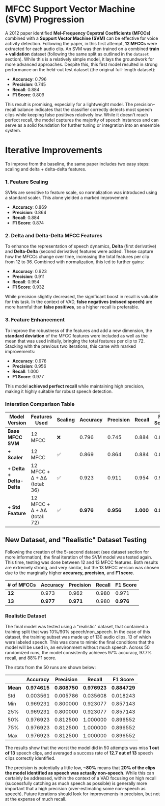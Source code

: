 # MFCC Support Vector Machine (SVM) Progression

A 2012 paper identified **Mel-Frequency Cepstral Coefficients (MFCCs)** combined with a **Support Vector Machine (SVM)** can be effective for voice activity detection. Following the paper, in this first attempt, **12 MFCCs** were extracted for each audio clip. An SVM was then trained on a combined **train + validation** dataset (following the same split as outlined in the `dataset` section). While this is a relatively simple model, it lays the groundwork for more advanced approaches. Despite this, this first model resulted in strong performance on the held-out test dataset (the original full-length dataset):
- **Accuracy**: 0.796
- **Precision**: 0.745
- **Recall**: 0.884
- **F1 Score**: 0.809

This result is promising, especially for a lightweight model. The precision–recall balance indicates that the classifier correctly detects most speech clips while keeping false positives relatively low. While it doesn't reach perfect recall, the model captures the majority of speech instances and can serve as a solid foundation for further tuning or integration into an ensemble system.

# Iterative Improvements
To improve from the baseline, the same paper includes two easy steps: scaling and delta + delta-delta features.

### 1. Feature Scaling  
SVMs are sensitive to feature scale, so normalization was introduced using a standard scaler. This alone yielded a marked improvement:

- **Accuracy**: 0.869  
- **Precision**: 0.864  
- **Recall**: 0.884  
- **F1 Score**: 0.874  

### 2. Delta and Delta-Delta MFCC Features  
To enhance the representation of speech dynamics, **Delta** (first derivative) and **Delta-Delta** (second derivative) features were added. These capture how the MFCCs change over time, increasing the total features per clip from 12 to 36. Combined with normalization, this led to further gains:

- **Accuracy**: 0.923  
- **Precision**: 0.911  
- **Recall**: 0.954  
- **F1 Score**: 0.932  

While precision slightly decreased, the significant boost in recall is valuable for this task. In the context of VAD, **false negatives (missed speech)** are more harmful than **false positives**, so a higher recall is preferable.

### 3. Feature Enhancement
To improve the robustness of the features and add a new dimension, the **standard deviation** of the MFCC features were included as well as the mean that was used initially, bringing the total features per clip to 72. Stacking with the previous two iterations, this came with marked improvements:

- **Accuracy**: 0.976 
- **Precision**: 0.956 
- **Recall**: 1.000 
- **F1 Score**: 0.977

This model **achieved perfect recall** while maintaining high precision, making it highly suitable for robust speech detection.

### Interation Comparison Table

| Model Version             | Features Used                | Scaling | Accuracy  | Precision | Recall    | F1 Score  |
|---------------------------|------------------------------|---------|-----------|-----------|-----------|-----------|
| **Base MFCC SVM**         | 12 MFCC                      | ❌       | 0.796     | 0.745     | 0.884     | 0.809     |
| **+ Scaler**              | 12 MFCC                      | ✅       | 0.869     | 0.864     | 0.884     | 0.874     |
| **+ Delta + Delta-Delta** | 12 MFCC + Δ + ΔΔ (total: 36) | ✅       | 0.923     | 0.911     | 0.954     | 0.932     |
| **+ Std Feature**         | 12 MFCC + Δ + ΔΔ (total: 72) | ✅       | **0.976** | **0.956** | **1.000** | **0.977** |

## New Dataset, and "Realistic" Dataset Testing
Following the creation of the 5-second dataset (see dataset section for more information), the final iteration of the SVM model was tested again. This time, testing was done between 12 and 13 MFCC features. Both results are extremely strong, and very similar, but the 13 MFCC version was chosen due to the marginally higher **accuracy, precision,** and **F1 score**.

| # of MFCCs | Accuracy  | Precision | Recall | F1 Score  |
|------------|-----------|-----------|--------|-----------|
| **12**     | 0.973     | 0.962     | 0.980  | 0.971     |
| **13**     | **0.977** | **0.971** | 0.980  | **0.976** |

### Realistic Dataset
The final model was tested using a "realistic" dataset, that contained a training split that was 10%/90% speech/non_speech. In the case of this dataset, the training subset was made up of 130 audio clips, 13 of which were labeled speech. This was done to mimic the final conditions that the model will be used in, an environment without much speech. Across 50 randomized runs, the model consistently achieves 97% accuracy, 97.7% recall, and 88% F1 score.

The stats from the 50 runs are shown below:

|        | Accuracy | Precision | Recall   | F1 Score |
|--------|----------|-----------|----------|----------|
| **Mean**   | **0.974615** | **0.808750** | **0.976923** | **0.884729** |
| Std    | 0.003561 | 0.005786  | 0.035608 | 0.018243 |
| Min    | 0.969231 | 0.800000  | 0.923077 | 0.857143 |
| 25%    | 0.969231 | 0.800000  | 0.923077 | 0.857143 |
| 50%    | 0.976923 | 0.812500  | 1.000000 | 0.896552 |
| 75%    | 0.976923 | 0.812500  | 1.000000 | 0.896552 |
| Max    | 0.976923 | 0.812500  | 1.000000 | 0.896552 |

The results show that the worst the model did in 50 attempts was miss **1 out of 13** speech clips, and averaged a success rate of **12.7 out of 13** speech clips correctly identified. 

The precision is potentially a little low, **~80%** means that **20% of the clips the model identified as speech was actually non-speech**. While this can certainly be addressed, within the context of a VAD focusing on high recall (successfully catching as much speech as possible) is generally more important that a high precision (over-estimating some non-speech as speech). Future iterations should look for improvements in precision, but not at the expense of much recall.